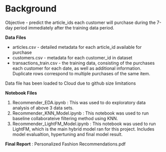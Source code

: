 # Background


Objective - predict the article_ids each customer will purchase during the 7-day period immediately after the training data period.

**Data Files**

* articles.csv - detailed metadata for each article_id available for purchase
* customers.csv - metadata for each customer_id in dataset
* transactions_train.csv - the training data, consisting of the purchases each customer for each date, as     well as additional information. Duplicate rows correspond to multiple purchases of the same item. 

Data file has been loaded to Cloud due to github size limitations


**Notebook Files**
1. Recommender_EDA.ipynb : This was used to do exploratory data analysis of above 3 data sets.
2. Recommender_KNN_Model.ipynb : This notebook was used to run baseline collaborateive filtering method using KNN.
3. Recommender_LightFM_Model.ipynb : This notebook was used to run LightFM, which is the main hybrid model ran for this project. Includes model evalualtion, hypertuning and final model result.


**Final Report** : Personalized Fashion Recommendations.pdf
